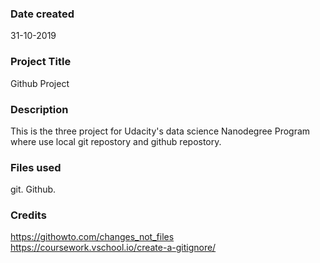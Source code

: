 ### Date created
31-10-2019

### Project Title
Github Project

### Description
This is the three project for Udacity's data science Nanodegree Program where use local git
 repostory and github repostory.

### Files used
git.
Github.

### Credits
https://githowto.com/changes_not_files
https://coursework.vschool.io/create-a-gitignore/
